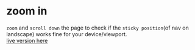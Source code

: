 # zoom in  
`zoom` and `scroll down` the page to check if the `sticky position`(of nav on landscape) works fine for your device/viewport.  
[live version here](https://ashuai-jpg.github.io/Fudamental_layout_comprehension/)

